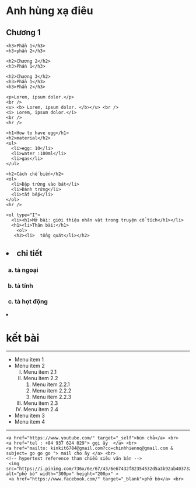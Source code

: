 <!DOCTYPE html>
<html lang="en">
  <head>
    <meta charset="UTF-8" />
    <meta name="viewport" content="width=device-width, initial-scale=1.0" />
    <title>tu hoc</title>
  </head>
  <body>
    <h1>Anh hùng xạ điêu</h1>
    <h2>Chương 1</h2>

    <h3>Phần 1</h3>
    <h3>phần 2</h3>

    <h2>Chương 2</h2>
    <h3>Phần 1</h3>

    <h2>Chương 3</h2>
    <h3>Phần 1</h3>
    <h3>Phần 2</h3>

    <p>Lorem, ipsum dolor.</p>
    <br />
    <u> <b> Lorem, ipsum dolor. </b></u> <br />
    <i> Lorem, ipsum dolor.</i>
    <br />
    <hr />

    <h1>How to have egg</h1>
    <h2>material</h2>
    <ul>
      <li>egg: 10</li>
      <li>water :100ml</li>
      <li>gas</li>
    </ul>

    <h2>Cách chế biến</h2>
    <ol>
      <li>Đập trứng vào bát</li>
      <li>Đánh trứng</li>
      <li>tắt bếp</li>
    </ol>
    <hr />

    <ol type="I">
      <li><h1>Mở bài: giới thiệu nhân vật trong truyện cổ tích</h1></li>
      <h1><li>Thân bài:</h1>
        <ol>
       <h2><li>  tổng quát</li></h2>
  <h2><li>  chi tiết </h2>
    <ol type = "a">
   <h3> <li> tả ngoại  </li> </h3> 
   <h3> <li> tả tính  </li> </h3> 
   <h3> <li> tả họt động</li> </h3> 
   
  </ol>
  </li>
  </li>
  
</ol>
      <li><h1>kết bài</h1></li>
    </ol>
    <hr />


<ul>
  <li>Menu item 1</li>
  <li>Menu item 2
    <ol type="I">
      <li>Menu item 2.1</li>
      <li>Menu item 2.2
        <ol>
          <li> Menu item 2.2.1</li>
          <li> Menu item 2.2.2</li>
          <li> Menu item 2.2.3</li>
        </ol>
      </li>
      <li>Menu item 2.3</li>
      <li>Menu item 2.4</li>
    </ol>
  </li>
  
  <li>Menu item 3</li>
  <li>Menu item 4</li>
</ul>

<hr>
   
    <a href="https://www.youtube.com/" target="_self">bún chả</a> <br>
    <a href="tel : +84 937 624 029"> gọi ây  </a> <br>
    <a href="mailto: kinkit6784@gmail.com?cc=chinhhiennq@gmail.com & subject= go go go "> mail cho ây </a> <br>
    <!-- hypertext reference tham chiếu siêu văn bản -->
     <img src="https://i.pinimg.com/736x/6e/67/43/6e67432f82354532d5a3b92ab4037324.jpg" alt="phở bò" width="300px" height="200px" >
     <a href="https://www.facebook.com/" target="_blank">phở bò</a> <br> 
  </body>
</html>
